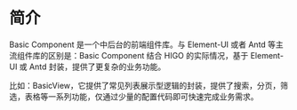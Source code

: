 # 简介

Basic Component 是一个中后台的前端组件库。与 Element-UI 或者 Antd 等主流组件库的区别是：Basic Component 结合 HIGO 的实际情况，基于 Element-UI 或 Antd 封装，提供了更复杂的业务功能。

比如：BasicView，它提供了常见列表展示型逻辑的封装，提供了搜索，分页，筛选，表格等一系列功能，仅通过少量的配置代码即可快速完成业务需求。
